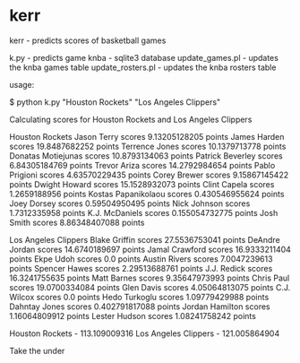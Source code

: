 # kerr
kerr - predicts scores of basketball games

k.py - predicts game
knba - sqlite3 database
update_games.pl - updates the knba games table
update_rosters.pl - updates the knba rosters table

usage:

  $ python k.py "Houston Rockets" "Los Angeles Clippers"

Calculating scores for Houston Rockets and Los Angeles Clippers

Houston Rockets
Jason Terry  scores  9.13205128205  points
James Harden  scores  19.8487682252  points
Terrence Jones  scores  10.1379713778  points
Donatas Motiejunas  scores  10.8793134063  points
Patrick Beverley  scores  6.84305184769  points
Trevor Ariza  scores  14.2792984654  points
Pablo Prigioni  scores  4.63570229435  points
Corey Brewer  scores  9.15867145422  points
Dwight Howard  scores  15.1528932073  points
Clint Capela  scores  1.2659188956  points
Kostas Papanikolaou  scores  0.430546955624  points
Joey Dorsey  scores  0.59504950495  points
Nick Johnson  scores  1.7312335958  points
K.J. McDaniels  scores  0.155054732775  points
Josh Smith  scores  8.86348407088  points

Los Angeles Clippers
Blake Griffin  scores  27.5536753041  points
DeAndre Jordan  scores  14.6740189697  points
Jamal Crawford  scores  16.9333211404  points
Ekpe Udoh  scores  0.0  points
Austin Rivers  scores  7.0047239613  points
Spencer Hawes  scores  2.29513688761  points
J.J. Redick  scores  16.3241755635  points
Matt Barnes  scores  9.35647973993  points
Chris Paul  scores  19.0700334084  points
Glen Davis  scores  4.05064813075  points
C.J. Wilcox  scores  0.0  points
Hedo Turkoglu  scores  1.09779429988  points
Dahntay Jones  scores  0.402791817088  points
Jordan Hamilton  scores  1.16064809912  points
Lester Hudson  scores  1.08241758242  points


Houston Rockets  -  113.109009316
Los Angeles Clippers  -  121.005864904

Take the under

